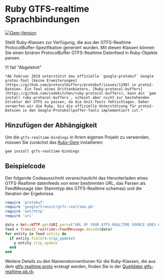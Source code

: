 # Ruby GTFS-realtime Sprachbindungen

[![Gem-Version](https://badge.fury.io/rb/gtfs-realtime-bindings.svg)](https://badge.fury.io/rb/gtfs-realtime-bindings)

Stellt Ruby-Klassen zur Verfügung, die aus der GTFS-Realtime ProtocolBuffer-Spezifikation generiert wurden. Mit diesen Klassen können Sie einen binären ProtocolBuffer GTFS-Realtime Datenfeed in Ruby-Objekte parsen.

!!! fail "Abgelehnt"

    *Ab Februar 2019 unterstützt das offizielle `google-protobuf` Google protoc-Tool [keine Erweiterungen](https://github.com/protocolbuffers/protobuf/issues/1198) in proto2-Dateien. Ein Tool eines Drittanbieters, [Ruby-protocol-buffers](https://github.com/codekitchen/ruby-protocol-buffers), kann mit `gem install ruby-protocol-buffers`, scheint aber nicht zur bestehenden Struktur der GTFS zu passen, da die Unit-Tests fehlschlagen. Daher verwerfen wir die Ruby, bis die offizielle Unterstützung für proto2-Dateien in den Google-Protokollpuffer-Tools implementiert ist.*

## Hinzufügen der Abhängigkeit

Um die `gtfs-realtime-bindings` in Ihrem eigenen Projekt zu verwenden, müssen Sie zunächst das [Ruby-Gem](https://rubygems.org/gems/gtfs-realtime-bindings) installieren:

    gem install gtfs-realtime-bindings

## Beispielcode

Der folgende Codeausschnitt veranschaulicht das Herunterladen eines GTFS-Realtime datenfeeds von einer bestimmten URL, das Parsen als FeedMessage (der Stammtyp des GTFS-Realtime schemas) und die Iteration der Ergebnisse.

```ruby
require 'protobuf'
require 'google/transit/gtfs-realtime.pb'
require 'net/http'
require 'uri'

data = Net::HTTP.get(URI.parse("URL OF YOUR GTFS-REALTIME SOURCE GOES HERE"))
feed = Transit_realtime::FeedMessage.decode(data)
for entity in feed.entity do
  if entity.field?(:trip_update)
    p entity.trip_update
  end
end
```

Weitere Details zu den Namenskonventionen für die Ruby-Klassen, die aus dem [gtfs-realtime.proto](https://github.com/google/transit/blob/master/gtfs-realtime/proto/gtfs-realtime.proto) erzeugt werden, finden Sie in der [Quelldatei gtfs-realtime.pb.rb](https://github.com/MobilityData/gtfs-realtime-bindings/blob/master/ruby/lib/google/transit/gtfs-realtime.pb.rb).
